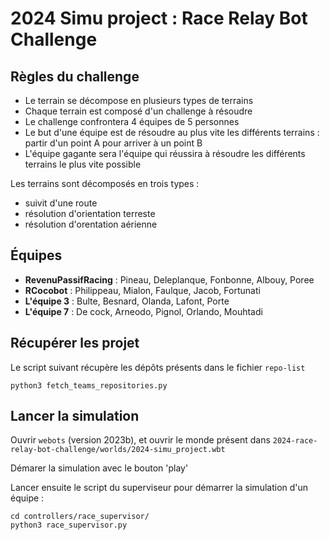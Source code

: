 # 2024 Simu project : Race Relay Bot Challenge

## Règles du challenge

* Le terrain se décompose en plusieurs types de terrains
* Chaque terrain est composé d'un challenge à résoudre
* Le challenge confrontera 4 équipes de 5 personnes
* Le but d'une équipe est de résoudre au plus vite les différents terrains : partir d'un point A pour arriver à un point B
* L'équipe gagante sera l'équipe qui réussira à résoudre les différents terrains le plus vite possible

Les terrains sont décomposés en trois types :
* suivit d'une route
* résolution d'orientation terreste
* résolution d'orentation aérienne

## Équipes

* **RevenuPassifRacing** : Pineau, Deleplanque, Fonbonne, Albouy, Poree
* **RCocobot** : Philippeau, Mialon, Faulque, Jacob, Fortunati
* **L'équipe 3** : Bulte, Besnard, Olanda, Lafont, Porte
* **L'équipe 7** : De cock, Arneodo, Pignol, Orlando, Mouhtadi

## Récupérer les projet

Le script suivant récupère les dépôts présents dans le fichier `repo-list`
```
python3 fetch_teams_repositories.py
```

## Lancer la simulation

Ouvrir `webots` (version 2023b), et ouvrir le monde présent dans `2024-race-relay-bot-challenge/worlds/2024-simu_project.wbt`

Démarer la simulation avec le bouton 'play'

Lancer ensuite le script du superviseur pour démarrer la simulation d'un équipe :
```
cd controllers/race_supervisor/
python3 race_supervisor.py
```